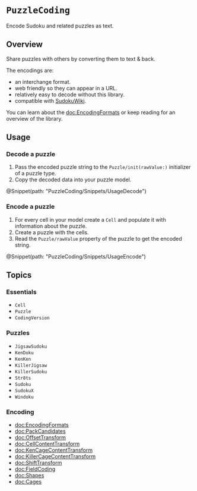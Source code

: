 # ``PuzzleCoding``

Encode Sudoku and related puzzles as text.

## Overview

Share puzzles with others by converting them to text & back.

The encodings are:
- an interchange format.
- web friendly so they can appear in a URL.
- relatively easy to decode without this library.
- compatible with [SudokuWiki](https://sudokuwiki.org).

You can learn about the <doc:EncodingFormats> or keep reading for an overview of the library.

## Usage

### Decode a puzzle

1. Pass the encoded puzzle string to the ``Puzzle/init(rawValue:)`` initializer of a puzzle type.
2. Copy the decoded data into your puzzle model.

@Snippet(path: "PuzzleCoding/Snippets/UsageDecode")

### Encode a puzzle

1. For every cell in your model create a ``Cell`` and populate it with information about the puzzle.
2. Create a puzzle with the cells.
3. Read the ``Puzzle/rawValue`` property of the puzzle to get the encoded string.

@Snippet(path: "PuzzleCoding/Snippets/UsageEncode")

## Topics

### Essentials

- ``Cell``
- ``Puzzle``
- ``CodingVersion``

### Puzzles

- ``JigsawSudoku``
- ``KenDoku``
- ``KenKen``
- ``KillerJigsaw``
- ``KillerSudoku``
- ``Str8ts``
- ``Sudoku``
- ``SudokuX``
- ``Windoku``

### Encoding

- <doc:EncodingFormats>
- <doc:PackCandidates>
- <doc:OffsetTransform>
- <doc:CellContentTransform>
- <doc:KenCageContentTransform>
- <doc:KillerCageContentTransform>
- <doc:ShiftTransform>
- <doc:FieldCoding>
- <doc:Shapes>
- <doc:Cages>
